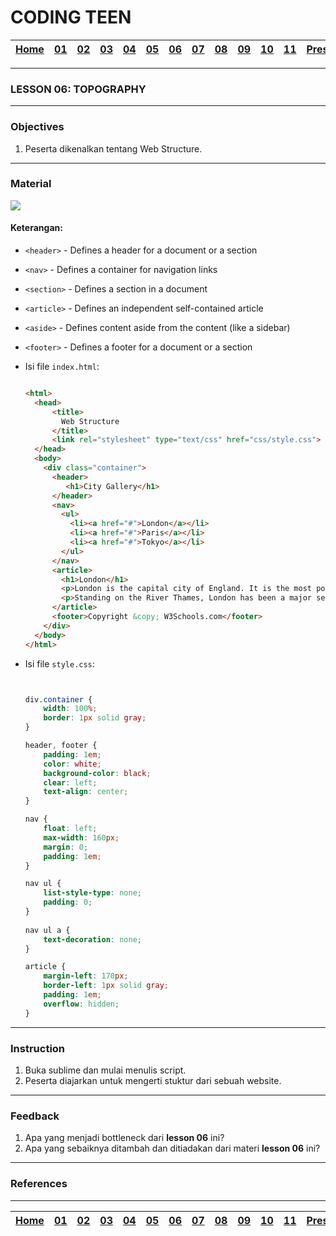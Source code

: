 # CODING TEEN

| [Home][0] | [01][1] | [02][2] | [03][3] | [04][4] | [05][5] | [06][6] | [07][7] | [08][8] | [09][9] | [10][10] | [11][11] | [Presentation][12] |
|:---------:|:-------:|:-------:|:-------:|:-------:|:-------:|:-------:|:-------:|:-------:|:-------:|:--------:|:--------:|:------------------:|

---

### LESSON 06: TOPOGRAPHY

---

### Objectives
1. Peserta dikenalkan tentang Web Structure.

---

### Material

<img src="https://www.w3schools.com/html/img_sem_elements.gif">

#### Keterangan:
* `<header>` - Defines a header for a document or a section
* `<nav>` - Defines a container for navigation links
* `<section>` - Defines a section in a document
* `<article>` - Defines an independent self-contained article
* `<aside>` - Defines content aside from the content (like a sidebar)
* `<footer>` - Defines a footer for a document or a section

* Isi file `index.html`:

  ```html

  <html>
    <head>
        <title>
          Web Structure
        </title>
        <link rel="stylesheet" type="text/css" href="css/style.css">
    </head>
    <body>
      <div class="container">
        <header>
           <h1>City Gallery</h1>
        </header>
        <nav>
          <ul>
            <li><a href="#">London</a></li>
            <li><a href="#">Paris</a></li>
            <li><a href="#">Tokyo</a></li>
          </ul>
        </nav>
        <article>
          <h1>London</h1>
          <p>London is the capital city of England. It is the most populous city in the  United Kingdom, with a metropolitan area of over 13 million inhabitants.</p>
          <p>Standing on the River Thames, London has been a major settlement for two millennia, its history going back to its founding by the Romans, who named it Londinium.</p>
        </article>
        <footer>Copyright &copy; W3Schools.com</footer>
      </div>
    </body>
  </html>


  ```
  
* Isi file `style.css`:

  ```css


  div.container {
      width: 100%;
      border: 1px solid gray;
  }

  header, footer {
      padding: 1em;
      color: white;
      background-color: black;
      clear: left;
      text-align: center;
  }

  nav {
      float: left;
      max-width: 160px;
      margin: 0;
      padding: 1em;
  }

  nav ul {
      list-style-type: none;
      padding: 0;
  }
     
  nav ul a {
      text-decoration: none;
  }

  article {
      margin-left: 170px;
      border-left: 1px solid gray;
      padding: 1em;
      overflow: hidden;
  }

  ```

---

### Instruction
1. Buka sublime dan mulai menulis script.
2. Peserta diajarkan untuk mengerti stuktur dari sebuah website.

---

### Feedback
1. Apa yang menjadi bottleneck dari **lesson 06** ini?
2. Apa yang sebaiknya ditambah dan ditiadakan dari materi **lesson 06** ini?

---

### References



---

| [Home][0] | [01][1] | [02][2] | [03][3] | [04][4] | [05][5] | [06][6] | [07][7] | [08][8] | [09][9] | [10][10] | [11][11] | [Presentation][12] |
|:---------:|:-------:|:-------:|:-------:|:-------:|:-------:|:-------:|:-------:|:-------:|:-------:|:--------:|:--------:|:------------------:|

[0]: README.md "Home"
[1]: lesson-01.md "Web Technology"
[2]: lesson-02.md "HTML & CSS"
[3]: lesson-03.md "Typography"
[4]: lesson-04.md "Form & Embed"
[5]: lesson-05.md "Topography"
[6]: lesson-06.md "Topography Advanced"
[7]: lesson-07.md "Framework"
[8]: lesson-08.md "Framework Advanced"
[9]: lesson-09.md "Personal Project"
[10]: lesson-10.md "Personal Project Consultation"
[11]: lesson-11.md "Domain, Hosting dan Github Pages"
[12]: lesson-12.md "Presentation"
